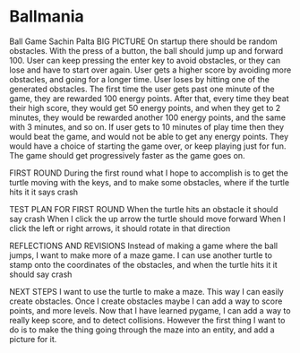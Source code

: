 # Ballmania
Ball Game Sachin Palta
BIG PICTURE
On startup there should be random obstacles. With the press of a button, the ball should jump up and forward 100. 
User can keep pressing the enter key to avoid obstacles, or they can lose and have to start over again. User gets a higher score by avoiding more obstacles, and going for a longer time. User loses by hitting one of the generated obstacles.
The first time the user gets past one minute of the game, they are rewarded 100 energy points. After that, every time they beat their high score, they would get 50 energy points, and when they get to 2 minutes, they would be rewarded another 100 energy points, and the same with 3 minutes, and so on. 
If user gets to 10 minutes of play time then they would beat the game, and would not be able to get any energy points. They would have a choice of starting the game over, or keep playing just for fun. The game should get progressively faster as the game goes on.

FIRST ROUND
During the first round what I hope to accomplish is to get the turtle moving with the keys, and to make some obstacles, where if the turtle hits it it says crash

TEST PLAN FOR FIRST ROUND
When the turtle hits an obstacle it should say crash
When I click the up arrow the turtle should move forward
When I click the left or right arrows, it should rotate in that direction


REFLECTIONS AND REVISIONS
Instead of making a game where the ball jumps, I want to make more of a maze game. I can use another turtle to stamp onto the coordinates of the obstacles, and when the turtle hits it it should say crash

NEXT STEPS
I want to use the turtle to make a maze. This way I can easily create obstacles. Once I create obstacles maybe I can add a way to score points, and more levels. Now that I have learned pygame, I can add a way to really keep score, and to detect collisions. However the first thing I want to do is to make the thing going through the maze into an entity, and add a picture for it.

